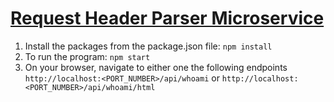 # [Request Header Parser Microservice](https://www.freecodecamp.org/learn/apis-and-microservices/apis-and-microservices-projects/request-header-parser-microservice)
1) Install the packages from the package.json file: `npm install`
2) To run the program: `npm start`
3) On your browser, navigate to either one the following endpoints `http://localhost:<PORT_NUMBER>/api/whoami` or `http://localhost:<PORT_NUMBER>/api/whoami/html`

